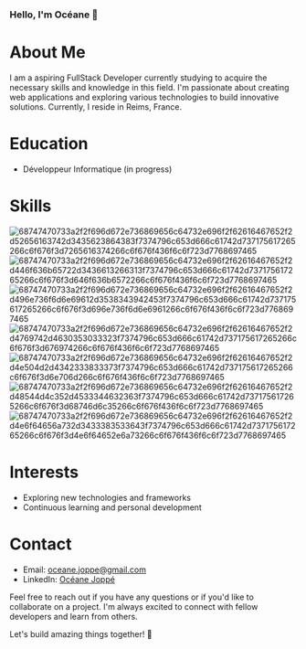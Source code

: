 ### Hello, I'm Océane 👋

# About Me
I am a aspiring FullStack Developer currently studying to acquire the necessary skills and knowledge in this field. I'm passionate about creating web applications and exploring various technologies to build innovative solutions. Currently, I reside in Reims, France.

# Education
- Développeur Informatique (in progress)

# Skills
![68747470733a2f2f696d672e736869656c64732e696f2f62616467652f2d52656163742d3435623864383f7374796c653d666c61742d737175617265266c6f676f3d7265616374266c6f676f436f6c6f723d7768697465](https://github.com/ocjpe/ocjpe/assets/111350630/66b2a5e0-da7a-4515-9313-91f2345437bc)
![68747470733a2f2f696d672e736869656c64732e696f2f62616467652f2d446f636b65722d3436613266313f7374796c653d666c61742d737175617265266c6f676f3d646f636b6572266c6f676f436f6c6f723d7768697465](https://github.com/ocjpe/ocjpe/assets/111350630/729ac13b-923c-4015-8e14-52a82e57ebe9)
![68747470733a2f2f696d672e736869656c64732e696f2f62616467652f2d496e736f6d6e69612d3538343942453f7374796c653d666c61742d737175617265266c6f676f3d696e736f6d6e6961266c6f676f436f6c6f723d7768697465](https://github.com/ocjpe/ocjpe/assets/111350630/d215a19c-d1c8-4f1f-8425-1a71b234ea11)
![68747470733a2f2f696d672e736869656c64732e696f2f62616467652f2d4769742d4630353033323f7374796c653d666c61742d737175617265266c6f676f3d676974266c6f676f436f6c6f723d7768697465](https://github.com/ocjpe/ocjpe/assets/111350630/3991d090-19c7-4fb0-8555-8efa84345b68)
![68747470733a2f2f696d672e736869656c64732e696f2f62616467652f2d4e504d2d4342333833373f7374796c653d666c61742d737175617265266c6f676f3d6e706d266c6f676f436f6c6f723d7768697465](https://github.com/ocjpe/ocjpe/assets/111350630/170457b0-dc80-41ab-a0f0-d26ba9aa5577)
![68747470733a2f2f696d672e736869656c64732e696f2f62616467652f2d48544d4c352d4533344632363f7374796c653d666c61742d737175617265266c6f676f3d68746d6c35266c6f676f436f6c6f723d7768697465](https://github.com/ocjpe/ocjpe/assets/111350630/37ec993c-c799-4944-a76d-b44c1b68c5d1)
![68747470733a2f2f696d672e736869656c64732e696f2f62616467652f2d4e6f64656a732d3433383533643f7374796c653d666c61742d737175617265266c6f676f3d4e6f64652e6a73266c6f676f436f6c6f723d7768697465](https://github.com/ocjpe/ocjpe/assets/111350630/92f61b60-6003-48a0-ba3a-ef32398da410)

# Interests
- Exploring new technologies and frameworks
- Continuous learning and personal development

# Contact
- Email: oceane.joppe@gmail.com
- LinkedIn: [Océane Joppé](https://www.linkedin.com/in/océane-joppé/)

Feel free to reach out if you have any questions or if you'd like to collaborate on a project. I'm always excited to connect with fellow developers and learn from others.

Let's build amazing things together! 🚀
